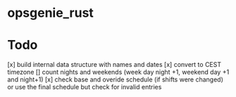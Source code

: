 # opsgenie_rust

# Todo
[x] build internal data structure with names and dates
[x] convert to CEST timezone
[] count nights and weekends (week day night +1, weekend day +1 and night+1)
[x] check base and overide schedule (if shifts were changed) or use the final schedule but check for invalid entries 